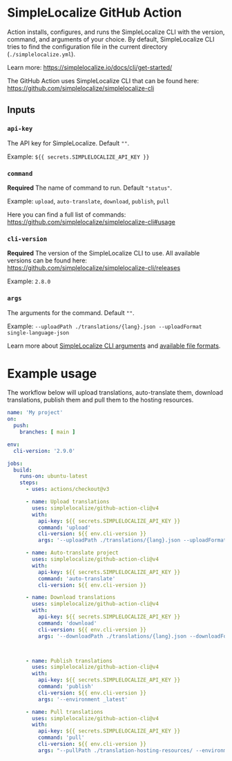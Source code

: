 # SimpleLocalize GitHub Action

Action installs, configures, and runs the SimpleLocalize CLI with the version, command, and arguments of your choice.
By default, SimpleLocalize CLI tries to find the configuration file in the current directory (`./simplelocalize.yml`).

Learn more: https://simplelocalize.io/docs/cli/get-started/

The GitHub Action uses SimpleLocalize CLI that can be found here: https://github.com/simplelocalize/simplelocalize-cli


## Inputs

### `api-key`

The API key for SimpleLocalize. Default `""`.

Example: `${{ secrets.SIMPLELOCALIZE_API_KEY }}`

### `command`

**Required** The name of command to run. Default `"status"`.

Example: `upload`, `auto-translate`, `download`, `publish`, `pull`

Here you can find a full list of commands: https://github.com/simplelocalize/simplelocalize-cli#usage

### `cli-version`

**Required** The version of the SimpleLocalize CLI to use.
All available versions can be found here: https://github.com/simplelocalize/simplelocalize-cli/releases

Example: `2.8.0`

### `args`

The arguments for the command. Default `""`.

Example: `--uploadPath ./translations/{lang}.json --uploadFormat single-language-json`

Learn more about [SimpleLocalize CLI arguments](https://simplelocalize.io/docs/cli/get-started/) and [available file formats](https://simplelocalize.io/docs/general/file-formats/).

# Example usage

The workflow below will upload translations, auto-translate them,
download translations, publish them and pull them to the hosting resources.

```yml
name: 'My project'
on:
  push:
    branches: [ main ]

env:
  cli-version: '2.9.0'

jobs:
  build:
    runs-on: ubuntu-latest
    steps:
      - uses: actions/checkout@v3

      - name: Upload translations
        uses: simplelocalize/github-action-cli@v4
        with:
          api-key: ${{ secrets.SIMPLELOCALIZE_API_KEY }}
          command: 'upload'
          cli-version: ${{ env.cli-version }}
          args: '--uploadPath ./translations/{lang}.json --uploadFormat single-language-json'

      - name: Auto-translate project
        uses: simplelocalize/github-action-cli@v4
        with:
          api-key: ${{ secrets.SIMPLELOCALIZE_API_KEY }}
          command: 'auto-translate'
          cli-version: ${{ env.cli-version }}

      - name: Download translations
        uses: simplelocalize/github-action-cli@v4
        with:
          api-key: ${{ secrets.SIMPLELOCALIZE_API_KEY }}
          command: 'download'
          cli-version: ${{ env.cli-version }}
          args: '--downloadPath ./translations/{lang}.json --downloadFormat single-language-json'



      - name: Publish translations
        uses: simplelocalize/github-action-cli@v4
        with:
          api-key: ${{ secrets.SIMPLELOCALIZE_API_KEY }}
          command: 'publish'
          cli-version: ${{ env.cli-version }}
          args: '--environment _latest'

      - name: Pull translations
        uses: simplelocalize/github-action-cli@v4
        with:
          api-key: ${{ secrets.SIMPLELOCALIZE_API_KEY }}
          command: 'pull'
          cli-version: ${{ env.cli-version }}
          args: "--pullPath ./translation-hosting-resources/ --environment _latest --filterRegex '_index.json'"
```

